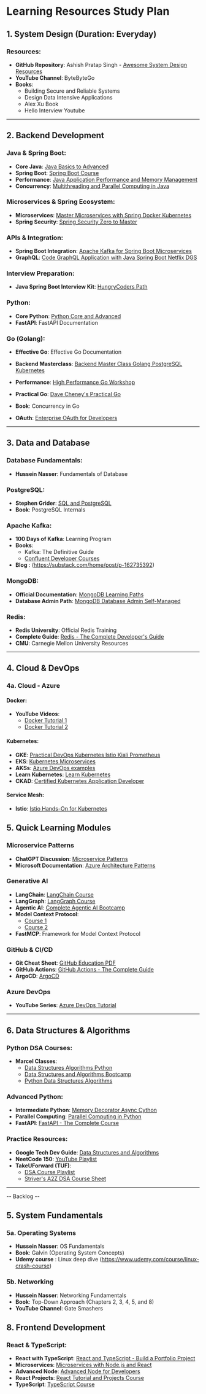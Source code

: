 # Learning Resources Study Plan

## 1. System Design (Duration: Everyday)

### Resources:
- **GitHub Repository**: Ashish Pratap Singh - [Awesome System Design Resources](https://github.com/ashishps1/awesome-system-design-resources)
- **YouTube Channel**: ByteByteGo
- **Books**: 
  - Building Secure and Reliable Systems
  - Design Data Intensive Applications
  - Alex Xu Book
  - Hello Interview Youtube

---

## 2. Backend Development 

### Java & Spring Boot:
- **Core Java**: [Java Basics to Advanced](https://marcelclasses.udemy.com/course/java_basics_to_advanced/)
- **Spring Boot**: [Spring Boot Course](https://marcelclasses.udemy.com/course/spring_boot/)
- **Performance**: [Java Application Performance and Memory Management](https://www.udemy.com/course/java-application-performance-and-memory-management)
- **Concurrency**: [Multithreading and Parallel Computing in Java](https://www.udemy.com/course/multithreading-and-parallel-computing-in-java/?couponCode=ST21MT61124)

### Microservices & Spring Ecosystem:
- **Microservices**: [Master Microservices with Spring Docker Kubernetes](https://www.udemy.com/course/master-microservices-with-spring-docker-kubernetes/)
- **Spring Security**: [Spring Security Zero to Master](https://www.udemy.com/course/spring-security-zero-to-master/)


### APIs & Integration:
- **Spring Boot Integration**: [Apache Kafka for Spring Boot Microservices](https://www.udemy.com/course/apache-kafka-for-spring-boot-microservices/?couponCode=ST15MT20425G3)
- **GraphQL**: [Code GraphQL Application with Java Spring Boot Netflix DGS](https://www.udemy.com/course/code-graphql-application-with-java-spring-boot-netflix-dgs/?couponCode=LEARNNOWPLANS)


### Interview Preparation:
- **Java Spring Boot Interview Kit**: [HungryCoders Path](https://www.hungrycoders.com/path-player?courseid=java-spring-boot-interview-kit-behavioral-strategies&unit=6696684e5950f7bc6e00b4b6Unit)

### Python:
- **Core Python**: [Python Core and Advanced](https://www.udemy.com/course/python-core-and-advanced/?couponCode=ST15MT20425G3)
- **FastAPI**: FastAPI Documentation

### Go (Golang):

- **Effective Go**: Effective Go Documentation
- **Backend Masterclass**: [Backend Master Class Golang PostgreSQL Kubernetes](https://www.udemy.com/course/backend-master-class-golang-postgresql-kubernetes/?couponCode=LETSLEARNNOWPP)
- **Performance**: [High Performance Go Workshop](https://dave.cheney.net/high-performance-go-workshop/gophercon-2019.html#pprof)
- **Practical Go**: [Dave Cheney's Practical Go](https://dave.cheney.net/practical-go)
- **Book**: Concurrency in Go


- **OAuth**: [Enterprise OAuth for Developers](https://www.udemy.com/course/enterprise-oauth-for-developers/?couponCode=CP130525)


---

## 3. Data and Database 

### Database Fundamentals:
- **Hussein Nasser**: Fundamentals of Database

### PostgreSQL:
- **Stephen Grider**: [SQL and PostgreSQL](https://www.udemy.com/course/sql-and-postgresql/)
- **Book**: PostgreSQL Internals

### Apache Kafka:
- **100 Days of Kafka**: Learning Program
- **Books**: 
  - Kafka: The Definitive Guide
  - [Confluent Developer Courses](https://developer.confluent.io/courses/)
- **Blog** : (https://substack.com/home/post/p-162735392)

### MongoDB:
- **Official Documentation**: [MongoDB Learning Paths](https://learn.mongodb.com/learning-paths/mongodb-java-developer-path)
- **Database Admin Path**: [MongoDB Database Admin Self-Managed](https://learn.mongodb.com/learning-paths/mongodb-database-admin-self-managed-path)

### Redis:
- **Redis University**: Official Redis Training
- **Complete Guide**: [Redis - The Complete Developer's Guide](https://www.udemy.com/course/redis-the-complete-developers-guide-p/?couponCode=ST15MT20425G3)
- **CMU**: Carnegie Mellon University Resources

---

## 4. Cloud & DevOps

### 4a. Cloud - Azure

#### Docker:
- **YouTube Videos**:
  - [Docker Tutorial 1](https://www.youtube.com/watch?v=pg19Z8LL06w)
  - [Docker Tutorial 2](https://www.youtube.com/watch?v=OU6xOM0SE4o)

#### Kubernetes:
- **GKE**: [Practical DevOps Kubernetes Istio Kiali Prometheus](https://www.udemy.com/course/practical-devops-kubernetes-istio-kiali-prometheus-nginx-google-cloud/)
- **EKS**: [Kubernetes Microservices](https://www.udemy.com/course/kubernetes-microservices/?couponCode=ST14MT150425G3)
- **AKSs**: [Azure DevOps examples](https://www.udemy.com/course/azure-kubernetes-service-with-azure-devops-and-terraform/?couponCode=LEARNNOWPLANS#instructor-1)
- **Learn Kubernetes**: [Learn Kubernetes](https://www.udemy.com/course/learn-kubernetes/?couponCode=CP130525)
- **CKAD**: [Certified Kubernetes Application Developer](https://www.udemy.com/course/certified-kubernetes-application-developer/?couponCode=CP130525)

#### Service Mesh:
- **Istio**: [Istio Hands-On for Kubernetes](https://www.udemy.com/course/istio-hands-on-for-kubernetes/)


## 5. Quick Learning Modules

### Microservice Patterns
- **ChatGPT Discussion**: [Microservice Patterns](https://chatgpt.com/c/67dfeb11-e9c4-8006-ac6c-b2651dc61638)
- **Microsoft Documentation**: [Azure Architecture Patterns](https://learn.microsoft.com/en-us/azure/architecture/patterns/)

### Generative AI 
- **LangChain**: [LangChain Course](https://www.udemy.com/course/langchain/?couponCode=LEARNNOWPLANS)
- **LangGraph**: [LangGraph Course](https://www.udemy.com/course/langgraph/?couponCode=LEARNNOWPLANS)
- **Agentic AI**: [Complete Agentic AI Bootcamp](https://www.udemy.com/course/complete-agentic-ai-bootcamp-with-langgraph-and-langchain/?couponCode=CP130525)
- **Model Context Protocol**: 
  - [Course 1](https://www.udemy.com/course/modelcontextprotocol/?couponCode=ST19MT280525G3)
  - [Course 2](https://www.udemy.com/course/model-context-protocol/?couponCode=ST19MT280525G3)
- **FastMCP**: Framework for Model Context Protocol


### GitHub & CI/CD 
- **Git Cheat Sheet**: [GitHub Education PDF](https://education.github.com/git-cheat-sheet-education.pdf)
- **GitHub Actions**: [GitHub Actions - The Complete Guide](https://www.udemy.com/course/github-actions-the-complete-guide/?couponCode=CP130525)
- **ArgoCD**: [ArgoCD](https://www.udemy.com/course/mastering-gitops-with-argo-cd) 
### Azure DevOps 

- **YouTube Series**: [Azure DevOps Tutorial](https://www.youtube.com/watch?v=R74bm8IGu2M&list=PLlVtbbG169nFr8RzQ4GIxUEznpNR53ERq)

---

## 6. Data Structures & Algorithms 

### Python DSA Courses:
- **Marcel Classes**: 
  - [Data Structures Algorithms Python](https://marcelclasses.udemy.com/course/data-structures-algorithms-python)
  - [Data Structures and Algorithms Bootcamp](https://marcelclasses.udemy.com/course/data-structures-and-algorithms-bootcamp-in-python/)
  - [Python Data Structures Algorithms](https://marcelclasses.udemy.com/course/python-data-structures-algorithms/)

### Advanced Python:
- **Intermediate Python**: [Memory Decorator Async Cython](https://www.udemy.com/course/intermediate-python-memory-decorator-async-cython-more/)
- **Parallel Computing**: [Parallel Computing in Python](https://www.udemy.com/course/parallel-computing-in-python/?couponCode=ST10MT30325G2)
- **FastAPI**: [FastAPI - The Complete Course](https://www.udemy.com/course/fastapi-the-complete-course/)

### Practice Resources:
- **Google Tech Dev Guide**: [Data Structures and Algorithms](https://techdevguide.withgoogle.com/paths/data-structures-and-algorithms/#sequence-8)
- **NeetCode 150**: [YouTube Playlist](https://www.youtube.com/watch?v=3OamzN90kPg&list=PLPe9IkX86X3y5m_MvtNu2ughxsvkqUNKr)
- **TakeUForward (TUF)**:
  - [DSA Course Playlist](https://www.youtube.com/watch?v=0bHoB32fuj0&list=PLgUwDviBIf0oF6QL8m22w1hIDC1vJ_BHz)
  - [Striver's A2Z DSA Course Sheet](https://takeuforward.org/strivers-a2z-dsa-course/strivers-a2z-dsa-course-sheet-2/)

---

--  Backlog --  
## 5. System Fundamentals

### 5a. Operating Systems 
- **Hussein Nasser**: OS Fundamentals
- **Book**: Galvin (Operating System Concepts)
- **Udemy course** : Linux deep dive (https://www.udemy.com/course/linux-crash-course)
### 5b. Networking 
- **Hussein Nasser**: Networking Fundamentals
- **Book**: Top-Down Approach (Chapters 2, 3, 4, 5, and 8)
- **YouTube Channel**: Gate Smashers
## 8. Frontend Development

### React & TypeScript:
- **React with TypeScript**: [React and TypeScript - Build a Portfolio Project](https://www.udemy.com/course/react-and-typescript-build-a-portfolio-project/?couponCode=CP130525)
- **Microservices**: [Microservices with Node.js and React](https://www.udemy.com/course/microservices-with-node-js-and-react/)
- **Advanced Node**: [Advanced Node for Developers](https://www.udemy.com/course/advanced-node-for-developers/)
- **React Projects**: [React Tutorial and Projects Course](https://www.udemy.com/course/react-tutorial-and-projects-course/?couponCode=LEARNNOWPLANS)
- **TypeScript**: [TypeScript Course](https://www.udemy.com/course/typescript-course/)

